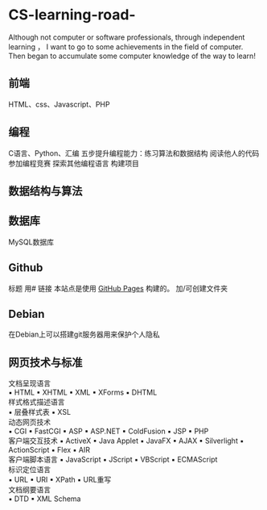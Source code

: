 # CS-learning-road-
Although not computer or software professionals, through independent learning ， I want to go to some achievements in the field of computer.
Then began to accumulate some computer knowledge of the way to learn!

## 前端
HTML、css、Javascript、PHP

## 编程
C语言、Python、汇编
五步提升编程能力：练习算法和数据结构
                 阅读他人的代码
                 参加编程竞赛
                 探索其他编程语言
                 构建项目

## 数据结构与算法

## 数据库
MySQL数据库

## Github
标题  用#
链接  本站点是使用 [GitHub Pages](https://pages.github.com/) 构建的。
加/可创建文件夹

## Debian
在Debian上可以搭建git服务器用来保护个人隐私

## 网页技术与标准
文档呈现语言	
▪ HTML	▪ XHTML	▪ XML	▪ XForms ▪ DHTML			<br>
样式格式描述语言	
▪ 层叠样式表	▪ XSL		<br>
动态网页技术	
▪ CGI	▪ FastCGI	▪ ASP	▪ ASP.NET ▪ ColdFusion	▪ JSP	▪ PHP	  <br>
客户端交互技术	
▪ ActiveX	▪ Java Applet	▪ JavaFX	▪ AJAX  ▪ Silverlight	▪ ActionScript	▪ Flex	▪ AIR    <br>
客户端脚本语言	
▪ JavaScript	▪ JScript	▪ VBScript	▪ ECMAScript    <br>
标识定位语言	
▪ URL	▪ URI	▪ XPath	▪ URL重写    <br>
文档纲要语言	
▪ DTD	▪ XML Schema		  <br>
